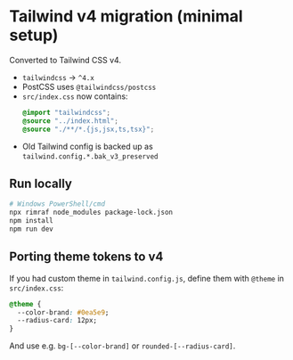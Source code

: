 # Tailwind v4 migration (minimal setup)

Converted to Tailwind CSS v4.

- `tailwindcss` -> `^4.x`
- PostCSS uses `@tailwindcss/postcss`
- `src/index.css` now contains:
  ```css
  @import "tailwindcss";
  @source "../index.html";
  @source "./**/*.{js,jsx,ts,tsx}";
  ```
- Old Tailwind config is backed up as `tailwind.config.*.bak_v3_preserved`

## Run locally
```bash
# Windows PowerShell/cmd
npx rimraf node_modules package-lock.json
npm install
npm run dev
```

## Porting theme tokens to v4
If you had custom theme in `tailwind.config.js`, define them with `@theme` in `src/index.css`:
```css
@theme {
  --color-brand: #0ea5e9;
  --radius-card: 12px;
}
```
And use e.g. `bg-[--color-brand]` or `rounded-[--radius-card]`.
